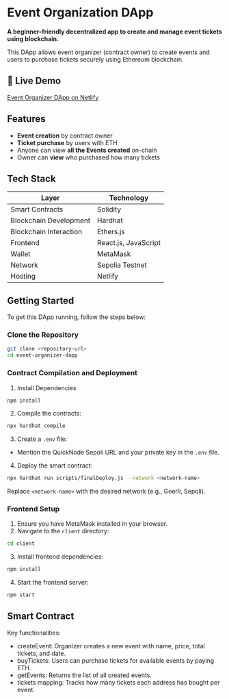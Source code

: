 # Event Organization DApp

**A beginner-friendly decentralized app to create and manage event tickets using blockchain.**

This DApp allows event organizer (contract owner) to create events and users to purchase tickets securely using Ethereum blockchain.

## 🚀 Live Demo

[Event Organizer DApp on Netlify](https://myeventorganizerdapp.netlify.app)

## Features

- **Event creation** by contract owner
- **Ticket purchase** by users with ETH
- Anyone can view **all the Events created** on-chain
- Owner can **view** who purchased how many tickets

## Tech Stack

| Layer                  | Technology           |
| ---------------------- | -------------------- |
| Smart Contracts        | Solidity             |
| Blockchain Development | Hardhat              |
| Blockchain Interaction | Ethers.js            |
| Frontend               | React.js, JavaScript |
| Wallet                 | MetaMask             |
| Network                | Sepolia Testnet      |
| Hosting                | Netlify              |

## Getting Started

To get this DApp running, follow the steps below:

### Clone the Repository

```bash
git clone <repository-url>
cd event-organizer-dapp
```

### Contract Compilation and Deployment

1. Install Dependencies

```bash
npm install
```

2. Compile the contracts:

```bash
npx hardhat compile
```

3. Create a `.env` file:

- Mention the QuickNode Sepoli URL and your private key in the `.env` file.

4. Deploy the smart contract:

```bash
npx hardhat run scripts/finalDeploy.js --network <network-name>
```

Replace `<network-name>` with the desired network (e.g., Goerli, Sepoli).

### Frontend Setup

1. Ensure you have MetaMask installed in your browser.
2. Navigate to the `client` directory:

```bash
cd client
```

3. Install frontend dependencies:

```bash
npm install
```

4. Start the frontend server:

```bash
npm start
```

## Smart Contract

Key functionalities:

- createEvent: Organizer creates a new event with name, price, total tickets, and date.
- buyTickets: Users can purchase tickets for available events by paying ETH.
- getEvents: Returns the list of all created events.
- tickets mapping: Tracks how many tickets each address has bought per event.
